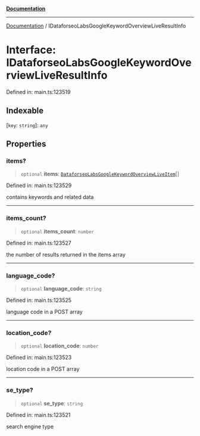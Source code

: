 [**Documentation**](../README.md)

***

[Documentation](../README.md) / IDataforseoLabsGoogleKeywordOverviewLiveResultInfo

# Interface: IDataforseoLabsGoogleKeywordOverviewLiveResultInfo

Defined in: main.ts:123519

## Indexable

\[`key`: `string`\]: `any`

## Properties

### items?

> `optional` **items**: [`DataforseoLabsGoogleKeywordOverviewLiveItem`](../classes/DataforseoLabsGoogleKeywordOverviewLiveItem.md)[]

Defined in: main.ts:123529

contains keywords and related data

***

### items\_count?

> `optional` **items\_count**: `number`

Defined in: main.ts:123527

the number of results returned in the items array

***

### language\_code?

> `optional` **language\_code**: `string`

Defined in: main.ts:123525

language code in a POST array

***

### location\_code?

> `optional` **location\_code**: `number`

Defined in: main.ts:123523

location code in a POST array

***

### se\_type?

> `optional` **se\_type**: `string`

Defined in: main.ts:123521

search engine type
